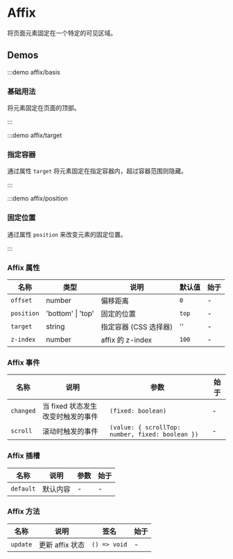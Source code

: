 # Affix

将页面元素固定在一个特定的可见区域。

## Demos

:::demo affix/basis

### 基础用法

将元素固定在页面的顶部。

:::

:::demo affix/target

### 指定容器

通过属性 `target` 将元素固定在指定容器内，超过容器范围则隐藏。

:::

:::demo affix/position

### 固定位置

通过属性 `position` 来改变元素的固定位置。

:::

### Affix 属性

| 名称       | 类型              | 说明                  | 默认值 | 始于 |
| ---------- | ----------------- | --------------------- | ------ | ---- |
| `offset`   | number            | 偏移距离              | `0`    | -    |
| `position` | 'bottom' \| 'top' | 固定的位置            | `top`  | -    |
| `target`   | string            | 指定容器 (CSS 选择器) | ''     | -    |
| `z-index`  | number            | affix 的 z-index      | `100`  | -    |

### Affix 事件

| 名称      | 说明                              | 参数                                             | 始于 |
| --------- | --------------------------------- | ------------------------------------------------ | ---- |
| `changed` | 当 fixed 状态发生改变时触发的事件 | `(fixed: boolean)`                               | -    |
| `scroll`  | 滚动时触发的事件                  | `(value: { scrollTop: number, fixed: boolean })` | -    |

### Affix 插槽

| 名称      | 说明     | 参数 | 始于 |
| --------- | -------- | ---- | ---- |
| `default` | 默认内容 | -    | -    |

### Affix 方法

| 名称     | 说明            | 签名         | 始于 |
| -------- | --------------- | ------------ | ---- |
| `update` | 更新 affix 状态 | `() => void` | -    |

